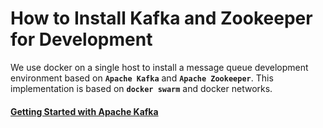 
# How to Install Kafka and Zookeeper for Development

We use docker on a single host to install a message queue development environment based on **`Apache Kafka`** and **`Apache Zookeeper`**. This implementation is based on **`docker swarm`** and docker networks.

#### [Getting Started with Apache Kafka](]https://success.docker.com/article/getting-started-with-kafka)

